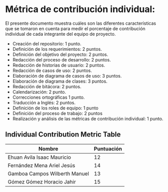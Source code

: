 # Métrica de contribución individual:
El presente documento muestra cuáles son las diferentes características que se tomaron en cuenta para medir el porcentaje de contribución individual de cada integrante del equipo de proyecto.
* Creación del repositorio: 1 punto.
* Definición de los requerimientos: 2 puntos.
* Definición del objetivo del proyecto: 2 puntos.
* Redacción del proceso de desarrollo: 2 puntos.
* Redacción de historias de usuario: 2 puntos.
* Redacción de casos de uso: 2 puntos.
* Elaboración de diagrama de casos de uso: 3 puntos.
* Elaboración de diagrama de clases: 3 puntos.
* Redacción de bitácora: 2 puntos.
* Calendarización: 2 punto.
* Correcciones ortográficas 1 punto.
* Traducción a Inglés: 2 puntos.
* Definición de los roles de equipo: 1 punto
* Definición del proceso de trabajo: 2 puntos
* Realización y análisis de las métricas de contribución individual: 1 punto.

## Individual Contribution Metric Table
|Nombre |Puntuación |
|--- |--- |
|Ehuan Avila Isaac Mauricio | 12 |
|Fernández Mena Ariel Jesús | 14 |
|Gamboa Campos Wilberth Manuel | 13 |
|Gómez Gómez Horacio Jahir | 15 |

